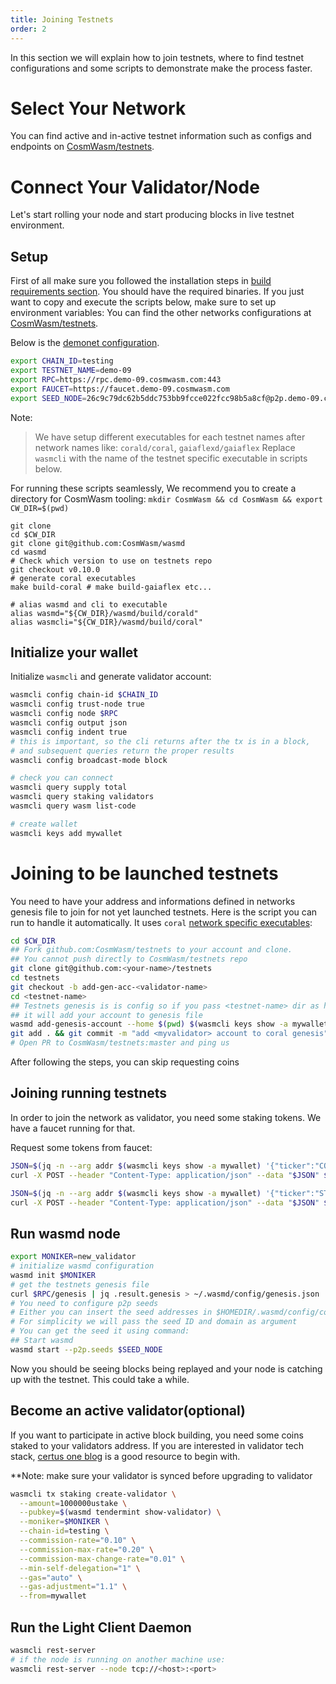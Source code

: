 ```yaml
---
title: Joining Testnets
order: 2
---
```


In this section we will explain how to join testnets, where to find testnet configurations and some scripts to demonstrate make the process faster.

# Select Your Network

You can find active and in-active testnet information such as configs and endpoints on [CosmWasm/testnets](https://github.com/CosmWasm/testnets).

# Connect Your Validator/Node

Let's start rolling your node and start producing blocks in live testnet environment.

## Setup

First of all make sure you followed the installation steps in [build requirements section](./build-requirements.md). You should have the required binaries. If you just want to copy and execute the scripts below, make sure to set up environment variables:
You can find the other networks configurations at [CosmWasm/testnets](https://github.com/CosmWasm/testnets).

Below is the [demonet configuration](https://github.com/CosmWasm/testnets/blob/master/demo-09/config).

```sh
export CHAIN_ID=testing
export TESTNET_NAME=demo-09
export RPC=https://rpc.demo-09.cosmwasm.com:443
export FAUCET=https://faucet.demo-09.cosmwasm.com
export SEED_NODE=26c9c79dc62b5ddc753bb9fcce022fcc98b5a8cf@p2p.demo-09.cosmwasm.com:26656
```

Note:
>We have setup different executables for each testnet names after network names like: `corald/coral`, `gaiaflexd/gaiaflex`
Replace `wasmcli` with the name of the testnet specific executable in scripts below.

For running these scripts seamlessly, We recommend you to create a directory for CosmWasm tooling: 
`mkdir CosmWasm && cd CosmWasm && export CW_DIR=$(pwd)`

```shell script
git clone
cd $CW_DIR
git clone git@github.com:CosmWasm/wasmd
cd wasmd
# Check which version to use on testnets repo
git checkout v0.10.0
# generate coral executables
make build-coral # make build-gaiaflex etc...

# alias wasmd and cli to executable
alias wasmd="${CW_DIR}/wasmd/build/corald"
alias wasmcli="${CW_DIR}/wasmd/build/coral"
```

## Initialize your wallet

Initialize `wasmcli` and generate validator account:

```sh
wasmcli config chain-id $CHAIN_ID
wasmcli config trust-node true
wasmcli config node $RPC
wasmcli config output json
wasmcli config indent true
# this is important, so the cli returns after the tx is in a block,
# and subsequent queries return the proper results
wasmcli config broadcast-mode block

# check you can connect
wasmcli query supply total
wasmcli query staking validators
wasmcli query wasm list-code

# create wallet
wasmcli keys add mywallet
```

# Joining to be launched testnets

You need to have your address and informations defined in networks genesis file to join for not yet launched testnets.
Here is the script you can run to handle it automatically. It uses `coral` [network specific executables](https://github.com/CosmWasm/testnets/tree/master/coral#coral-wip):

```sh
cd $CW_DIR
## Fork github.com:CosmWasm/testnets to your account and clone.
## You cannot push directly to CosmWasm/testnets repo
git clone git@github.com:<your-name>/testnets
cd testnets
git checkout -b add-gen-acc-<validator-name>
cd <testnet-name>
## Testnets genesis is is config so if you pass <testnet-name> dir as home to command below
## it will add your account to genesis file
wasmd add-genesis-account --home $(pwd) $(wasmcli keys show -a mywallet) 100000000ushell,100000000ustake
git add . && git commit -m "add <myvalidator> account to coral genesis" && git push
# Open PR to CosmWasm/testnets:master and ping us
```

After following the steps, you can skip requesting coins

## Joining running testnets

In order to join the network as validator, you need some staking tokens. We have a faucet running for that.

Request some tokens from faucet:

```sh
JSON=$(jq -n --arg addr $(wasmcli keys show -a mywallet) '{"ticker":"COSM","address":$addr}')
curl -X POST --header "Content-Type: application/json" --data "$JSON" $FAUCET/credit

JSON=$(jq -n --arg addr $(wasmcli keys show -a mywallet) '{"ticker":"STAKE","address":$addr}')
curl -X POST --header "Content-Type: application/json" --data "$JSON" $FAUCET/credit
```

## Run wasmd node

```sh
export MONIKER=new_validator
# initialize wasmd configuration
wasmd init $MONIKER
# get the testnets genesis file
curl $RPC/genesis | jq .result.genesis > ~/.wasmd/config/genesis.json
# You need to configure p2p seeds
# Either you can insert the seed addresses in $HOMEDIR/.wasmd/config/config.toml to "seeds"
# For simplicity we will pass the seed ID and domain as argument
# You can get the seed it using command:
## Start wasmd
wasmd start --p2p.seeds $SEED_NODE
```

Now you should be seeing blocks being replayed and your node is catching up with the testnet. This could take a while.

## Become an active validator(optional)

If you want to participate in active block building, you need some coins staked to your validators address. If you are interested in validator tech stack, [certus one blog](https://kb.certus.one/) is a good resource to begin with.

**Note: make sure your validator is synced before upgrading to validator

```sh
wasmcli tx staking create-validator \
  --amount=1000000ustake \
  --pubkey=$(wasmd tendermint show-validator) \
  --moniker=$MONIKER \
  --chain-id=testing \
  --commission-rate="0.10" \
  --commission-max-rate="0.20" \
  --commission-max-change-rate="0.01" \
  --min-self-delegation="1" \
  --gas="auto" \
  --gas-adjustment="1.1" \
  --from=mywallet
```

## Run the Light Client Daemon

```sh
wasmcli rest-server
# if the node is running on another machine use:
wasmcli rest-server --node tcp://<host>:<port>
```
